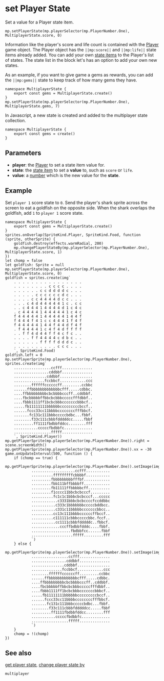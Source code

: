# set Player State

Set a value for a Player state item.

```sig
mp.setPlayerState(mp.playerSelector(mp.PlayerNumber.One), MultiplayerState.score, 0)
```

Information like the player's score and life count is contained with the [Player](/types/player) game object. The Player object has the ``||mp:score||`` and ``||mp:life||`` state items already added. You can add your own [state items](/reference/multiplayer/multiplayer-state) to the Player's list of states. The state list in the block let's has an option to add your own new states.

As an example, if you want to give game a gems as rewards, you can add the ``||mp:gems||`` state to keep track of how many gems they have.

```block
namespace MultiplayerState {
    export const gems = MultiplayerState.create()
}
mp.setPlayerState(mp.playerSelector(mp.PlayerNumber.One), MultiplayerState.gems, 7)
```

In Javascript, a new state is created and added to the multiplayer state collection.

```typescript-ignore
namespace MultiplayerState {
    export const gems = create()
}
```

## Parameters

* **player**: the [Player](/types/player) to set a state item value for.
* **state**: the [state item](/reference/multiplayer/multiplayer-state) to set a **value** to, such as `score` or `life`.
* **value**: a [number](/types/number) which is the new value for the **state**.

## Example

Set `player 1` score state to `0`. Send the player's shark sprite across the screen to eat a goldfish on the opposite side. When the shark overlaps the goldfish, add `1` to `player 1` score state.

```blocks
namespace MultiplayerState {
    export const gems = MultiplayerState.create()
}
sprites.onOverlap(SpriteKind.Player, SpriteKind.Food, function (sprite, otherSprite) {
    goldfish.destroy(effects.warmRadial, 200)
    mp.changePlayerStateBy(mp.playerSelector(mp.PlayerNumber.One), MultiplayerState.score, 1)
})
let chomp = false
let goldfish: Sprite = null
mp.setPlayerState(mp.playerSelector(mp.PlayerNumber.One), MultiplayerState.score, 0)
goldfish = sprites.create(img`
    . . . . . . . . . . . . . . . . 
    . . . . . . . . c c c c . . . . 
    . . . . . . c c d d d d c . . . 
    . . . . . c c c c c c d c . . . 
    . . . . c c 4 4 4 4 d c c . . . 
    . . . c 4 d 4 4 4 4 4 1 c . c c 
    . . c 4 4 4 1 4 4 4 4 d 1 c 4 c 
    . c 4 4 4 4 1 4 4 4 4 4 1 c 4 c 
    f 4 4 4 4 4 1 4 4 4 4 4 1 4 4 f 
    f 4 4 4 f 4 1 c c 4 4 4 1 f 4 f 
    f 4 4 4 4 4 1 4 4 f 4 4 d f 4 f 
    . f 4 4 4 4 1 c 4 f 4 d f f f f 
    . . f f 4 d 4 4 f f 4 c f c . . 
    . . . . f f 4 4 4 4 c d b c . . 
    . . . . . . f f f f d d d c . . 
    . . . . . . . . . . c c c . . . 
    `, SpriteKind.Food)
goldfish.left = 0
mp.setPlayerSprite(mp.playerSelector(mp.PlayerNumber.One), sprites.create(img`
    .................ccfff..............
    ................cddbbf..............
    ...............cddbbf...............
    ..............fccbbcf............ccc
    ........ffffffccccccff.........ccbbc
    ......ffbbbbbbbbbbbbbcfff.....cdbbc.
    ....ffbbbbbbbbbcbcbbbbcccff..cddbbf.
    ....fbcbbbbbffbbcbcbbbcccccfffdbbf..
    ....fbbb1111ff1bcbcbbbcccccccbbbcf..
    .....fb11111111bbbbbbcccccccccbccf..
    ......fccc33cc11bbbbccccccccfffbbcf.
    .......fc131c111bbbcccccbdbc...fbbf.
    ........f33c111cbbbfdddddcc.....fbbf
    .........ff1111fbdbbfddcc........fff
    ...........cccccfbdbbfc.............
    .................fffff..............
    `, SpriteKind.Player))
mp.getPlayerSprite(mp.playerSelector(mp.PlayerNumber.One)).right = scene.screenWidth()
mp.getPlayerSprite(mp.playerSelector(mp.PlayerNumber.One)).vx = -30
game.onUpdateInterval(500, function () {
    if (chomp == true) {
        mp.getPlayerSprite(mp.playerSelector(mp.PlayerNumber.One)).setImage(img`
            ....................ccfff...........
            ..........fffffffffcbbbbf...........
            .........fbbbbbbbbbfffbf............
            .........fbb111bffbbbbff............
            .........fb11111ffbbbbbcff..........
            .........f1cccc11bbcbcbcccf.........
            ..........fc1c1c1bbbcbcbcccf...ccccc
            ............c3331bbbcbcbccccfccddbbc
            ...........c333c1bbbbbbbcccccbddbcc.
            ...........c331c11bbbbbcccccccbbcc..
            ..........cc13c111bbbbccccccffbccf..
            ..........c111111cbbbcccccbbc.fccf..
            ...........cc1111cbbbfdddddc..fbbcf.
            .............cccffbdbbfdddc....fbbf.
            ..................fbdbbfcc......fbbf
            ...................fffff.........fff
            `)
    } else {
        mp.getPlayerSprite(mp.playerSelector(mp.PlayerNumber.One)).setImage(img`
            .................ccfff..............
            ................cddbbf..............
            ...............cddbbf...............
            ..............fccbbcf............ccc
            ........ffffffccccccff.........ccbbc
            ......ffbbbbbbbbbbbbbcfff.....cdbbc.
            ....ffbbbbbbbbbcbcbbbbcccff..cddbbf.
            ....fbcbbbbbffbbcbcbbbcccccfffdbbf..
            ....fbbb1111ff1bcbcbbbcccccccbbbcf..
            .....fb11111111bbbbbbcccccccccbccf..
            ......fccc33cc11bbbbccccccccfffbbcf.
            .......fc131c111bbbcccccbdbc...fbbf.
            ........f33c111cbbbfdddddcc.....fbbf
            .........ff1111fbdbbfddcc........fff
            ...........cccccfbdbbfc.............
            .................fffff..............
            `)
    }
    chomp = !(chomp)
})
```

## See also

[get player state](/reference/multiplayer/get-player-state),
[change player state by](/reference/multiplayer/change-player-state-by)

```package
multiplayer
```